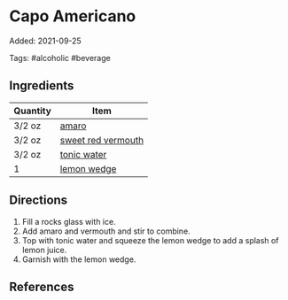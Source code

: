 # Capo Americano

Added: 2021-09-25

Tags: #alcoholic #beverage

## Ingredients

| Quantity | Item                                              |
| -------- | ------------------------------------------------- |
| 3/2 oz   | [amaro](../_ingredients/amaro.md)                 |
| 3/2 oz   | [sweet red vermouth](../_ingredients/vermouth.md) |
| 3/2 oz   | [tonic water](../_ingredients/tonic-water.md)     |
| 1        | [lemon wedge](../_ingredients/lemon.md)           |

## Directions

1. Fill a rocks glass with ice.
2. Add amaro and vermouth and stir to combine.
3. Top with tonic water and squeeze the lemon wedge to add a splash of lemon juice.
4. Garnish with the lemon wedge.

## References

[^1]: [Original recipe](https://www.lcbo.com/webapp/wcs/stores/servlet/en/lcbo/recipe/capo-americano/F202105041)
